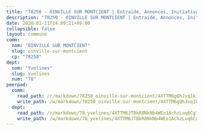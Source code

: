 ```yaml
---
title: "78250 - OINVILLE SUR MONTCIENT | Entraide, Annonces, Initiatives"
description: "78250 - OINVILLE SUR MONTCIENT | Entraide, Annonces, Initiatives"
date: 2020-01-11T14:09:21+09:00
collapsible: false
layout: commune
comm:
  nom: "OINVILLE SUR MONTCIENT"
  slug: oinville-sur-montcient
  cp: "78250"
dept:
  nom: "Yvelines"
  slug: yvelines
  num: "78"
peerpad:
  comm:
    read_path: /r/markdown/78250_oinville-sur-montcient/4XTTM6gQhJvq1kiS2QrmowDcsYA4aRySayvVMika25rARwKFv
    write_path: /w/markdown/78250_oinville-sur-montcient/4XTTM6gQhJvq1kiS2QrmowDcsYA4aRySayvVMika25rARwKFv-K3TgULj54W2HzD5LjnkftAaVykQpR1hk7WwN6pEWdRPRmh69weM4kcTuFFiN9DNGC2xVbXoeqTfeCTyC7HUANZDhzm8SEzNeLtXHVTKJ7zoR6dQvMwgreEaWV11VbsJRVz9S85dS
  dept:
    read_path: /r/markdown/78_yvelines/4XTTM6JTBkR8NkNb4WEo1AchzLuq6Cg73ydg7w9pErcQZA13p
    write_path: /w/markdown/78_yvelines/4XTTM6JTBkR8NkNb4WEo1AchzLuq6Cg73ydg7w9pErcQZA13p-K3TgUBFRQCPZwoWqJkunXeSjdgbtU3xzUSsui8DBc3rCTw6mbo4gNvfQRdE99JD3AnVW7fzseq687LKfGWCfAPajih5ByiZ3SpFz1r449oWaDnM5BHKZTbYtf6pEhRvzWbcazhrS
---
```


